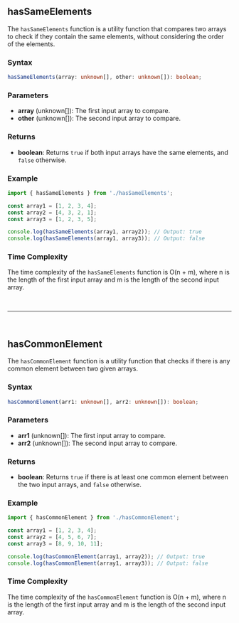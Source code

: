 ## hasSameElements

The `hasSameElements` function is a utility function that compares two arrays to check if they contain the same elements, without considering the order of the elements.

### Syntax

```typescript
hasSameElements(array: unknown[], other: unknown[]): boolean;
```

### Parameters

- **array** (unknown[]): The first input array to compare.
- **other** (unknown[]): The second input array to compare.

### Returns

- **boolean**: Returns `true` if both input arrays have the same elements, and `false` otherwise.

### Example

```typescript
import { hasSameElements } from './hasSameElements';

const array1 = [1, 2, 3, 4];
const array2 = [4, 3, 2, 1];
const array3 = [1, 2, 3, 5];

console.log(hasSameElements(array1, array2)); // Output: true
console.log(hasSameElements(array1, array3)); // Output: false
```

### Time Complexity

The time complexity of the `hasSameElements` function is O(n + m), where n is the length of the first input array and m is the length of the second input array.

<br>

---

<br>

## hasCommonElement

The `hasCommonElement` function is a utility function that checks if there is any common element between two given arrays.

### Syntax

```typescript
hasCommonElement(arr1: unknown[], arr2: unknown[]): boolean;
```

### Parameters

- **arr1** (unknown[]): The first input array to compare.
- **arr2** (unknown[]): The second input array to compare.

### Returns

- **boolean**: Returns `true` if there is at least one common element between the two input arrays, and `false` otherwise.

### Example

```typescript
import { hasCommonElement } from './hasCommonElement';

const array1 = [1, 2, 3, 4];
const array2 = [4, 5, 6, 7];
const array3 = [8, 9, 10, 11];

console.log(hasCommonElement(array1, array2)); // Output: true
console.log(hasCommonElement(array1, array3)); // Output: false
```

### Time Complexity

The time complexity of the `hasCommonElement` function is O(n + m), where n is the length of the first input array and m is the length of the second input array.
